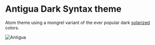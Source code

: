 # Antigua Dark Syntax theme

Atom theme using a mongrel variant of the ever popular dark [solarized] colors.

![Antigua](/../assets/antigua.png?raw=true "Optional Title")

[solarized]: http://ethanschoonover.com/solarized

